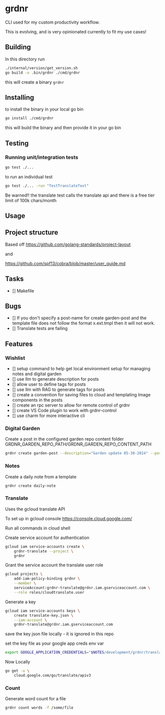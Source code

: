# grdnr

CLI used for my custom productivity workflow.

This is evolving, and is very opinionated currently to fit my use cases!

## Building

In this directory run

```bash
./internal/version/get_version.sh
go build -o .bin/grdnr ./cmd/grdnr
```

this will create a binary `grdnr`

## Installing

to install the binary in your local go bin

```bash
go install ./cmd/grdnr
```

this will build the binary and then provide it in your go bin

## Testing

### Running unit/integration tests

```bash
go test ./...
```

to run an individual test

```bash
go test ./... -run "TestTranslateText"
```

Be warned!! the translate test calls the translate api and there is a free tier limit of 100k chars/month

## Usage

## Project structure

Based off
<https://github.com/golang-standards/project-layout>

and

<https://github.com/spf13/cobra/blob/master/user_guide.md>

## Tasks

- [] Makefile

## Bugs

- [] If you don't specify a post-name for create garden-post and the template file does not follow the format x.ext.tmpl then it will not work.
- [] Translate tests are failing

## Features

### Wishlist

- [] setup command to help get local environment setup for managing notes and digital garden
- [] use llm to generate description for posts
- [] allow user to define tags for posts
- [] use llm with RAG to generate tags for posts
- [] create a convention for saving files to cloud and templating Image components in the posts
- [] create an rpc server to allow for remote control of grdnr
- [] create VS Code plugin to work with grdnr-control
- [] use charm for more interactive cli

### Digital Garden

Create a post in the configured garden repo content folder GRDNR_GARDEN_REPO_PATH/GRDNR_GARDEN_REPO_CONTENT_PATH

```bash
grdnr create garden-post --description="Garden update 05-30-2024" --post-path garden --note life/garden/update-05-30-2024.md
```

### Notes

Create a daily note from a template

```bash
grdnr create daily-note
```

### Translate

Uses the gcloud translate API

To set up in gcloud console <https://console.cloud.google.com/>

Run all commands in cloud shell

Create service account for authentication

```bash
gcloud iam service-accounts create \
    grdnr-translate --project \
    grdnr
```

Grant the service account the translate user role

```bash
gcloud projects \
    add-iam-policy-binding grdnr \
    --member \
    serviceAccount:grdnr-translate@grdnr.iam.gserviceaccount.com \
    --role roles/cloudtranslate.user
```

Generate a key

```bash
gcloud iam service-accounts keys \
    create translate-key.json \
    --iam-account \
    grdnr-translate@grdnr.iam.gserviceaccount.com
```

save the key json file locally - it is ignored in this repo

set the key file as your google app creds env var

```bash
export GOOGLE_APPLICATION_CREDENTIALS="$NOTES/development/grdnr/translate-key.json"
```

Now Locally

```bash
go get -u \
    cloud.google.com/go/translate/apiv3
```

### Count

Generate word count for a file

```bash
grdnr count words -f /some/file
```
